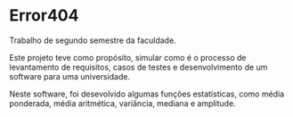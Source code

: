 # Error404
Trabalho de segundo semestre da faculdade.


Este projeto teve como propósito, simular como é o processo de levantamento de requisitos, casos de testes e desenvolvimento de um software para uma universidade. 

Neste software, foi desevolvido algumas funções estatísticas, como média ponderada, média aritmética, variância, mediana e amplitude. 
